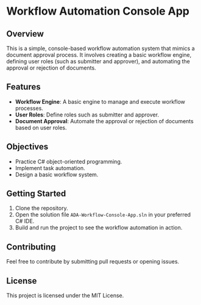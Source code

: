 <h1>Workflow Automation Console App</h1>

<h2>Overview</h2>
<p>This is a simple, console-based workflow automation system that mimics a document approval process. It involves creating a basic workflow engine, defining user roles (such as submitter and approver), and automating the approval or rejection of documents.</p>

<h2>Features</h2>
<ul>
    <li><strong>Workflow Engine</strong>: A basic engine to manage and execute workflow processes.</li>
    <li><strong>User Roles</strong>: Define roles such as submitter and approver.</li>
    <li><strong>Document Approval</strong>: Automate the approval or rejection of documents based on user roles.</li>
</ul>

<h2>Objectives</h2>
<ul>
    <li>Practice C# object-oriented programming.</li>
    <li>Implement task automation.</li>
    <li>Design a basic workflow system.</li>
</ul>

<h2>Getting Started</h2>
<ol>
    <li>Clone the repository.</li>
    <li>Open the solution file <code>ADA-Workflow-Console-App.sln</code> in your preferred C# IDE.</li>
    <li>Build and run the project to see the workflow automation in action.</li>
</ol>

<h2>Contributing</h2>
<p>Feel free to contribute by submitting pull requests or opening issues.</p>

<h2>License</h2>
<p>This project is licensed under the MIT License.</p>
